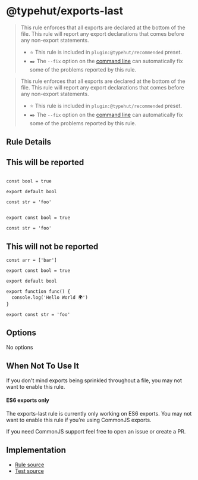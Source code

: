 # @typehut/exports-last
> This rule enforces that all exports are declared at the bottom of the file. This rule will report any export declarations that comes before any non-export statements.
> - ⭐️ This rule is included in `plugin:@typehut/recommended` preset.
> - ✒️ The `--fix` option on the [command line](https://eslint.org/docs/user-guide/command-line-interface#fixing-problems) can automatically fix some of the problems reported by this rule.

> This rule enforces that all exports are declared at the bottom of the file. This rule will report any export declarations that comes before any non-export statements.
>
> - ⭐️ This rule is included in `plugin:@typehut/recommended` preset.
> - ✒️ The `--fix` option on the [command line](https://eslint.org/docs/user-guide/command-line-interface#fixing-problems) can automatically fix some of the problems reported by this rule.

## Rule Details

## This will be reported

```JS

const bool = true

export default bool

const str = 'foo'

```

```JS

export const bool = true

const str = 'foo'

```

## This will not be reported

```JS
const arr = ['bar']

export const bool = true

export default bool

export function func() {
  console.log('Hello World 🌍')
}

export const str = 'foo'
```

## Options

No options

## When Not To Use It

If you don't mind exports being sprinkled throughout a file, you may not want to enable this rule.

#### ES6 exports only

The exports-last rule is currently only working on ES6 exports. You may not want to enable this rule if you're using CommonJS exports.

If you need CommonJS support feel free to open an issue or create a PR.

## Implementation

- [Rule source](../../lib/rules/exports-last.js)
- [Test source](../../tests/lib/rules/exports-last.js)
